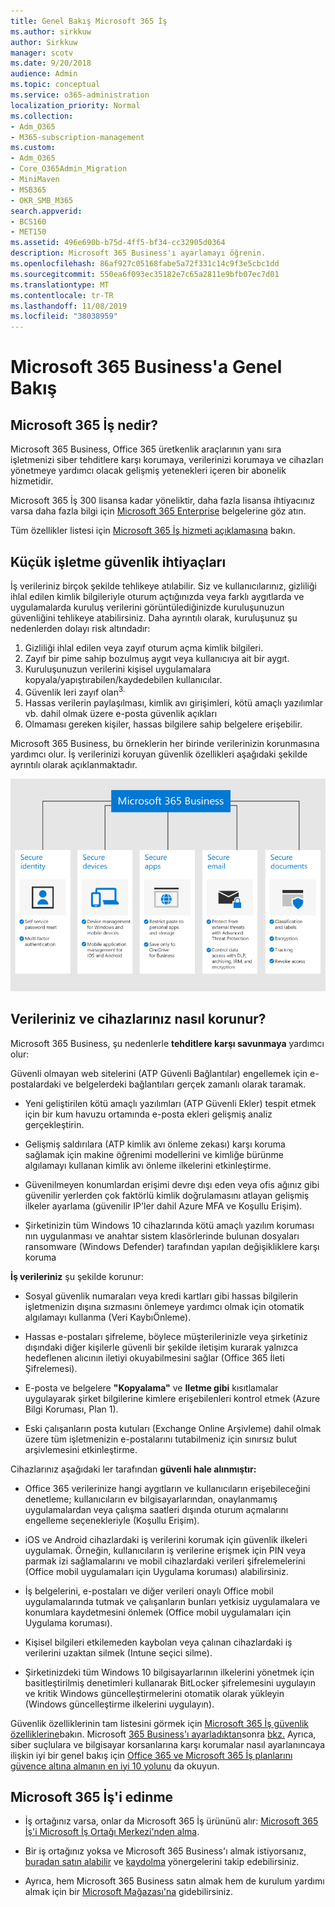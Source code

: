 ```yaml
---
title: Genel Bakış Microsoft 365 İş
ms.author: sirkkuw
author: Sirkkuw
manager: scotv
ms.date: 9/20/2018
audience: Admin
ms.topic: conceptual
ms.service: o365-administration
localization_priority: Normal
ms.collection:
- Adm_O365
- M365-subscription-management
ms.custom:
- Adm_O365
- Core_O365Admin_Migration
- MiniMaven
- MSB365
- OKR_SMB_M365
search.appverid:
- BCS160
- MET150
ms.assetid: 496e690b-b75d-4ff5-bf34-cc32905d0364
description: Microsoft 365 Business'ı ayarlamayı öğrenin.
ms.openlocfilehash: 86af927c05168fabe5a72f331c14c9f3e5cbc1dd
ms.sourcegitcommit: 550ea6f093ec35182e7c65a2811e9bfb07ec7d01
ms.translationtype: MT
ms.contentlocale: tr-TR
ms.lasthandoff: 11/08/2019
ms.locfileid: "38038959"
---
```

# <a name="overview-of-microsoft-365-business"></a>Microsoft 365 Business'a Genel Bakış

## <a name="what-is-microsoft-365-business"></a>Microsoft 365 İş nedir?

Microsoft 365 Business, Office 365 üretkenlik araçlarının yanı sıra işletmenizi siber tehditlere karşı korumaya, verilerinizi korumaya ve cihazları yönetmeye yardımcı olacak gelişmiş yetenekleri içeren bir abonelik hizmetidir.
  
Microsoft 365 İş 300 lisansa kadar yöneliktir, daha fazla lisansa ihtiyacınız varsa daha fazla bilgi için [Microsoft 365 Enterprise](https://go.microsoft.com/fwlink/p/?linkid=860986) belgelerine göz atın.

Tüm özellikler listesi için [Microsoft 365 İş hizmeti açıklamasına](https://docs.microsoft.com/office365/servicedescriptions/microsoft-365-service-descriptions/microsoft-365-business-service-description) bakın.
  
## <a name="small-business-security-needs"></a>Küçük işletme güvenlik ihtiyaçları

İş verileriniz birçok şekilde tehlikeye atılabilir. Siz ve kullanıcılarınız, gizliliği ihlal edilen kimlik bilgileriyle oturum açtığınızda veya farklı aygıtlarda ve uygulamalarda kuruluş verilerini görüntülediğinizde kuruluşunuzun güvenliğini tehlikeye atabilirsiniz. Daha ayrıntılı olarak, kuruluşunuz şu nedenlerden dolayı risk altındadır:

1. Gizliliği ihlal edilen veya zayıf oturum açma kimlik bilgileri.
2. Zayıf bir pime sahip bozulmuş aygıt veya kullanıcıya ait bir aygıt.
3. Kuruluşunuzun verilerini kişisel uygulamalara kopyala/yapıştırabilen/kaydedebilen kullanıcılar.
4. Güvenlik leri zayıf olan<sup>3.</sup>
5. Hassas verilerin paylaşılması, kimlik avı girişimleri, kötü amaçlı yazılımlar vb. dahil olmak üzere e-posta güvenlik açıkları
6. Olmaması gereken kişiler, hassas bilgilere sahip belgelere erişebilir.

Microsoft 365 Business, bu örneklerin her birinde verilerinizin korunmasına yardımcı olur. İş verilerinizi koruyan güvenlik özellikleri aşağıdaki şekilde ayrıntılı olarak açıklanmaktadır.

![M365B'nin işletmenizi nasıl koruduğunun bir figürü.](media/m365businessvalueadd.png)

## <a name="how-your-data-and-devices-are-protected"></a>Verileriniz ve cihazlarınız nasıl korunur?

Microsoft 365 Business, şu nedenlerle **tehditlere karşı savunmaya** yardımcı olur:

Güvenli olmayan web sitelerini (ATP Güvenli Bağlantılar) engellemek için e-postalardaki ve belgelerdeki bağlantıları gerçek zamanlı olarak taramak.

- Yeni geliştirilen kötü amaçlı yazılımları (ATP Güvenli Ekler) tespit etmek için bir kum havuzu ortamında e-posta ekleri gelişmiş analiz gerçekleştirin. 

- Gelişmiş saldırılara (ATP kimlik avı önleme zekası) karşı koruma sağlamak için makine öğrenimi modellerini ve kimliğe bürünme algılamayı kullanan kimlik avı önleme ilkelerini etkinleştirme. 

- Güvenilmeyen konumlardan erişimi devre dışı eden veya ofis ağınız gibi güvenilir yerlerden çok faktörlü kimlik doğrulamasını atlayan gelişmiş ilkeler ayarlama (güvenilir IP'ler dahil Azure MFA ve Koşullu Erişim). 

- Şirketinizin tüm Windows 10 cihazlarında kötü amaçlı yazılım koruması nın uygulanması ve anahtar sistem klasörlerinde bulunan dosyaları ransomware (Windows Defender) tarafından yapılan değişikliklere karşı koruma

**İş verileriniz** şu şekilde korunur:

- Sosyal güvenlik numaraları veya kredi kartları gibi hassas bilgilerin işletmenizin dışına sızmasını önlemeye yardımcı olmak için otomatik algılamayı kullanma (Veri KaybıÖnleme). 

- Hassas e-postaları şifreleme, böylece müşterilerinizle veya şirketiniz dışındaki diğer kişilerle güvenli bir şekilde iletişim kurarak yalnızca hedeflenen alıcının iletiyi okuyabilmesini sağlar (Office 365 İleti Şifrelemesi).

- E-posta ve belgelere **"Kopyalama"** ve **Iletme gibi** kısıtlamalar uygulayarak şirket bilgilerine kimlere erişebilenleri kontrol etmek (Azure Bilgi Koruması, Plan 1).

- Eski çalışanların posta kutuları (Exchange Online Arşivleme) dahil olmak üzere tüm işletmenizin e-postalarını tutabilmeniz için sınırsız bulut arşivlemesini etkinleştirme.

Cihazlarınız aşağıdaki ler tarafından **güvenli hale alınmıştır:**

- Office 365 verilerinize hangi aygıtların ve kullanıcıların erişebileceğini denetleme; kullanıcıların ev bilgisayarlarından, onaylanmamış uygulamalardan veya çalışma saatleri dışında oturum açmalarını engelleme seçenekleriyle (Koşullu Erişim).

- iOS ve Android cihazlardaki iş verilerini korumak için güvenlik ilkeleri uygulamak.  Örneğin, kullanıcıların iş verilerine erişmek için PIN veya parmak izi sağlamalarını ve mobil cihazlardaki verileri şifrelemelerini (Office mobil uygulamaları için Uygulama koruması) alabilirsiniz.

- İş belgelerini, e-postaları ve diğer verileri onaylı Office mobil uygulamalarında tutmak ve çalışanların bunları yetkisiz uygulamalara ve konumlara kaydetmesini önlemek (Office mobil uygulamaları için Uygulama koruması).

- Kişisel bilgileri etkilemeden kaybolan veya çalınan cihazlardaki iş verilerini uzaktan silmek (Intune seçici silme).

- Şirketinizdeki tüm Windows 10 bilgisayarlarının ilkelerini yönetmek için basitleştirilmiş denetimleri kullanarak BitLocker şifrelemesini uygulayın ve kritik Windows güncelleştirmelerini otomatik olarak yükleyin (Windows güncelleştirme ilkelerini uygulayın).

Güvenlik özelliklerinin tam listesini görmek için [Microsoft 365 İş güvenlik özelliklerine](security-features.md)bakın. Microsoft [365 Business'ı ayarladıktan](set-up.md)sonra [bkz.](set-up-advanced-security.md) Ayrıca, siber suçlulara ve bilgisayar korsanlarına karşı korumalar nasıl ayarlanıncaya ilişkin iyi bir genel bakış için [Office 365 ve Microsoft 365 İş planlarını güvence altına almanın en iyi 10 yolunu](https://docs.microsoft.com/office365/admin/security-and-compliance/secure-your-business-data) da okuyun.

## <a name="get-microsoft-365-business"></a>Microsoft 365 İş'i edinme

- İş ortağınız varsa, onlar da Microsoft 365 İş ürününü alır: [Microsoft 365 İş'i Microsoft İş Ortağı Merkezi'nden alma](get-microsoft-365-business.md#get-microsoft-365-business-from-microsoft-partner-center).

- Bir iş ortağınız yoksa ve Microsoft 365 Business'ı almak istiyorsanız, [buradan satın alabilir](https://www.microsoft.com/microsoft-365/business) ve [kaydolma](sign-up.md) yönergelerini takip edebilirsiniz.

- Ayrıca, hem Microsoft 365 Business satın almak hem de kurulum yardımı almak için bir [Microsoft Mağazası'na](https://www.microsoft.com/store/locations/find-a-store?icid=en-us_UF_FAS) gidebilirsiniz.
